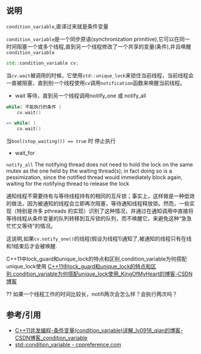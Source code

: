## 说明

`condition_variable`,直译过来就是条件变量

`condition_variable`是一个同步原语(synchronization primitive),它可以在同一时间阻塞一个或多个线程,直到另一个线程修改了一个共享的变量(条件),并且唤醒`condition_variable`

```cpp
std::condition_variable cv;
```

当`cv.wait`被调用的时候，它使用`std::unique_lock`来锁住当前线程，当前线程会一直被阻塞，直到别一个线程使用`cv`调用`notification`函数来唤醒当前线程。

 - wait 等待，直到另一个线程调用noitify_one 或 notify_all 

```cpp
while( 不能执行的条件 )
    cv.wait()

=> while( )
    cv.wait()
```

当`bool(stop_waiting()) == true` 时 停止执行

- wait_for


`notify_all`
The notifying thread does not need to hold the lock on the same mutex as the one held by the waiting thread(s); in fact doing so is a pessimization, since the notified thread would immediately block again, waiting for the notifying thread to release the lock

通知线程不需要持有与等待线程持有的相同的互斥锁；事实上，这样做是一种低效的做法，因为被通知的线程会立即再次阻塞，等待通知线程释放锁。然而，一些实现（特别是许多 pthreads 的实现）识别了这种情况，并通过在通知调用中直接将等待线程从条件变量的队列转移到互斥锁的队列，而不唤醒它，来避免这种“急急忙忙又等待”的情况。

这说明,如果`cv.notify_one()`的线程(假设为线程1)通知了,被通知的线程只有在线和1结束后才会被唤醒.




C++11中lock_guard和unique_lock的特点和区别,condition_variable为何搭配unique_lock使用
[C++11中lock_guard和unique_lock的特点和区别,condition_variable为何搭配unique_lock使用_KingOfMyHeart的博客-CSDN博客](https://blog.csdn.net/KingOfMyHeart/article/details/118076229)


?? 如果一个线程工作的时间比较长，notifi两次会怎么样？会执行两次吗？

## 参考/引用

- [C++11并发编程-条件变量(condition_variable)详解_lv0918_qian的博客-CSDN博客_condition_variable](https://blog.csdn.net/lv0918_qian/article/details/81745723)
- [std::condition_variable - cppreference.com](https://en.cppreference.com/w/cpp/thread/condition_variable)

